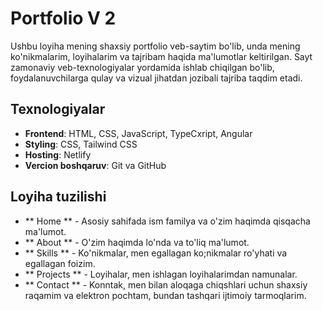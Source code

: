 # Portfolio V 2

Ushbu loyiha mening shaxsiy portfolio veb-saytim bo'lib, unda mening ko'nikmalarim, loyihalarim va tajribam haqida ma'lumotlar keltirilgan. Sayt zamonaviy veb-texnologiyalar yordamida ishlab chiqilgan bo'lib, foydalanuvchilarga qulay va vizual jihatdan jozibali tajriba taqdim etadi.

## Texnologiyalar

- **Frontend**: HTML, CSS, JavaScript, TypeCxript, Angular
- **Styling**: CSS, Tailwind CSS
- **Hosting**: Netlify
- **Vercion boshqaruv**: Git va GitHub

## Loyiha tuzilishi
- ** Home ** - Asosiy sahifada ism familya va o'zim haqimda qisqacha ma'lumot.
- ** About ** - O'zim haqimda lo'nda va to'liq ma'lumot.
- ** Skills ** - Ko'nikmalar, men egallagan ko;nikmalar ro'yhati va egallagan foizim.
- ** Projects ** - Loyihalar, men ishlagan loyihalarimdan namunalar.
- ** Contact ** - Konntak, men bilan aloqaga chiqshlari uchun shaxsiy raqamim va elektron pochtam, bundan tashqari ijtimoiy tarmoqlarim.
